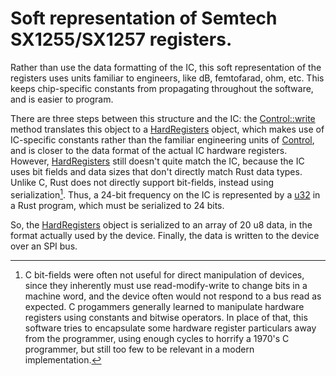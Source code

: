 # Soft representation of Semtech SX1255/SX1257 registers.
Rather than use the data formatting of the IC, this soft representation
of the registers uses
units familiar to engineers, like dB, femtofarad, ohm, etc. This keeps
chip-specific constants from propagating throughout the software, and
is easier to program.

There are three steps between this structure and the IC: the
[Control::write](fn@crate::control::Control::write)
method translates this object to a
[HardRegisters](struct@crate::hard_registers::HardRegisters)
object, which makes use of IC-specific constants rather than the familiar
engineering units of
[Control](struct@crate::control::Control), and is closer to the data
format of the actual IC hardware registers. However,
[HardRegisters](struct@crate::hard_registers::HardRegisters)
still
doesn't quite match the IC, because the IC uses bit fields and data sizes
that don't directly match Rust data types. Unlike C, Rust does not directly
support bit-fields, instead using serialization[^bit_twiddling].
Thus, a 24-bit frequency on
the IC is represented by a [u32](std::primitive::u32) in a Rust program, which must be serialized to
24 bits.

So, the [HardRegisters](struct@crate::hard_registers::HardRegisters)
object is serialized to an array of 20 u8 data, in the format
actually used by the device. Finally, the data is written to the device
over an SPI bus.
[^bit_twiddling]: C bit-fields were often not useful for direct manipulation
of devices, since they inherently must use read-modify-write to change
bits in a machine word, and the device often would not respond to a bus
read as expected. C progammers generally learned to manipulate hardware
registers using constants and bitwise operators. In place of that,
this software tries to encapsulate some hardware register particulars
away from the programmer, using enough cycles to horrify a 1970's C
programmer, but still too few to be relevant in a modern implementation.
